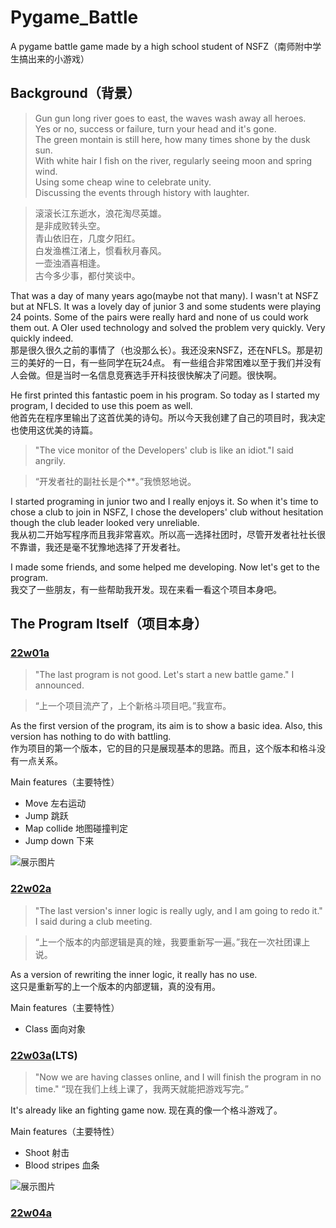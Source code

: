 # Pygame_Battle
A pygame battle game made by a high school student of NSFZ（南师附中学生搞出来的小游戏）

## Background（背景）
> Gun gun long river goes to east, the waves wash away all heroes.  
> Yes or no, success or failure, turn your head and it's gone.  
> The green montain is still here, how many times shone by the dusk sun.  
> With white hair I fish on the river, regularly seeing moon and spring wind.  
> Using some cheap wine to celebrate unity.  
> Discussing the events through history with laughter.  

> 滚滚长江东逝水，浪花淘尽英雄。  
> 是非成败转头空。  
> 青山依旧在，几度夕阳红。  
> 白发渔樵江渚上，惯看秋月春风。  
> 一壶浊酒喜相逢。  
> 古今多少事，都付笑谈中。
  
That was a day of many years ago(maybe not that many). I wasn't at NSFZ but at NFLS. It was a lovely day of junior 3 and some students were playing 24 points.
Some of the pairs were really hard and none of us could work them out. A OIer used technology and solved the problem very quickly. Very quickly indeed.  
那是很久很久之前的事情了（也没那么长）。我还没来NSFZ，还在NFLS。那是初三的美好的一日，有一些同学在玩24点。
有一些组合非常困难以至于我们并没有人会做。但是当时一名信息竞赛选手开科技很快解决了问题。很快啊。

He first printed this fantastic poem in his program. So today as I started my program, I decided to use this poem as well.  
他首先在程序里输出了这首优美的诗句。所以今天我创建了自己的项目时，我决定也使用这优美的诗篇。

> "The vice monitor of the Developers' club is like an idiot."I said angrily.

> “开发者社的副社长是个**。”我愤怒地说。

I started programing in junior two and I really enjoys it. So when it's time to chose a club to join in NSFZ, I chose the developers' club without hesitation though the club leader looked very unreliable.  
我从初二开始写程序而且我非常喜欢。所以高一选择社团时，尽管开发者社社长很不靠谱，我还是毫不犹豫地选择了开发者社。

I made some friends, and some helped me developing. Now let's get to the program.  
我交了一些朋友，有一些帮助我开发。现在来看一看这个项目本身吧。

## The Program Itself（项目本身）

### [22w01a](./22w01a/fight.py)

> "The last program is not good. Let's start a new battle game." I announced.

> “上一个项目流产了，上个新格斗项目吧。”我宣布。

As the first version of the program, its aim is to show a basic idea. Also, this version has nothing to do with battling.  
作为项目的第一个版本，它的目的只是展现基本的思路。而且，这个版本和格斗没有一点关系。

Main features（主要特性）
- Move 左右运动
- Jump 跳跃
- Map collide 地图碰撞判定
- Jump down 下来

![展示图片](https://user-images.githubusercontent.com/99591325/160269577-2bcc61f2-a3fd-413a-8fd5-80616741d98e.png)

### [22w02a](./22w02a/fight.py)

> "The last version's inner logic is really ugly, and I am going to redo it." I said during a club meeting.

> “上一个版本的内部逻辑是真的矬，我要重新写一遍。”我在一次社团课上说。

As a version of rewriting the inner logic, it really has no use.  
这只是重新写的上一个版本的内部逻辑，真的没有用。

Main features（主要特性）
- Class 面向对象

### [22w03a](./22w03a/fight.py)(LTS)

> "Now we are having classes online, and I will finish the program in no time."
> “现在我们上线上课了，我两天就能把游戏写完。”

It's already like an fighting game now.
现在真的像一个格斗游戏了。

Main features（主要特性）
- Shoot 射击
- Blood stripes 血条

![展示图片](https://user-images.githubusercontent.com/99591325/161356350-45580d3c-d98c-40fe-8063-c0839ac2f0e8.png)

### [22w04a](./22w04a/fight.py)
